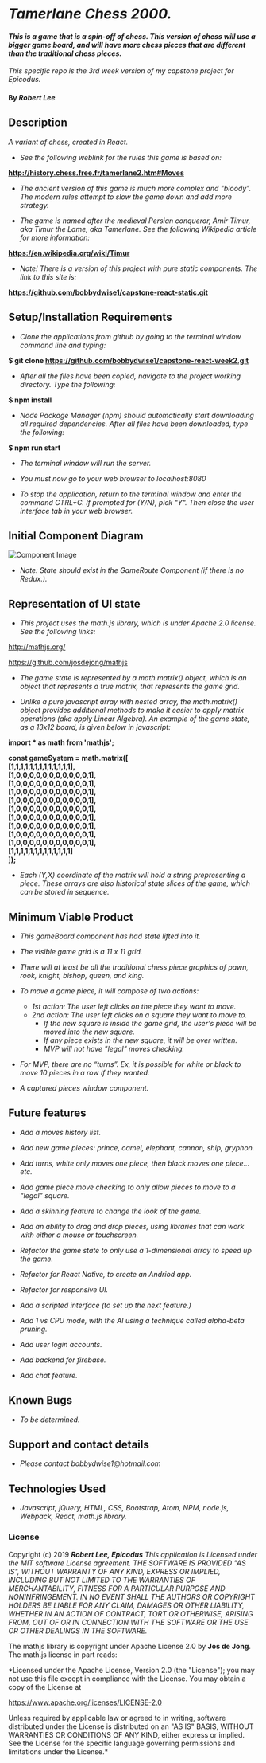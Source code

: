 # _Tamerlane Chess 2000._

#### _This is a game that is a spin-off of chess.  This version of chess will use a bigger game board, and will have more chess pieces that are different than the traditional chess pieces._

_This specific repo is the 3rd week version of my capstone project for Epicodus._

#### By _**Robert Lee**_

## Description

_A variant of chess, created in React._

* _See the following weblink for the rules this game is based on:_

**http://history.chess.free.fr/tamerlane2.htm#Moves**

* _The ancient version of this game is much more complex and "bloody".  The modern rules attempt to slow the game down and add more strategy._

* _The game is named after the medieval Persian conqueror, Amir Timur, aka Timur the Lame, aka Tamerlane.  See the following Wikipedia article for more information:_

**https://en.wikipedia.org/wiki/Timur**


* _Note!  There is a version of this project with pure static components.  The link to this site is:_

**https://github.com/bobbydwise1/capstone-react-static.git**


## Setup/Installation Requirements

* _Clone the applications from github by going to the terminal window command line and typing:_

**$ git clone https://github.com/bobbydwise1/capstone-react-week2.git**


* _After all the files have been copied, navigate to the project working directory.  Type the following:_

**$ npm install**

* _Node Package Manager (npm) should automatically start downloading all required dependencies.  After all files have been downloaded, type the following:_

**$ npm run start**

* _The terminal window will run the server._

* _You must now go to your web browser to localhost:8080_

* _To stop the application, return to the terminal window and enter the command CTRL+C.  If prompted for (Y/N), pick "Y".  Then close the user interface tab in your web browser._

## Initial Component Diagram

![Component Image](./src/assets/images/DiagramComp.png)

* _Note: State should exist in the GameRoute Component (if there is no Redux.)._

## Representation of UI state

* _This project uses the math.js library, which is under Apache 2.0 license.  See the following links:_

http://mathjs.org/

https://github.com/josdejong/mathjs

* _The game state is represented by a math.matrix() object, which is an object that represents a true matrix, that represents the game grid._

* _Unlike a pure javascript array with nested array, the math.matrix() object provides additional methods to make it easier to apply matrix operations (aka apply Linear Algebra).  An example of the game state, as a 13x12 board, is given below in javascript:_

**import * as math from 'mathjs';**

**const gameSystem = math.matrix([  
[1,1,1,1,1,1,1,1,1,1,1,1,1],  
[1,0,0,0,0,0,0,0,0,0,0,0,1],  
[1,0,0,0,0,0,0,0,0,0,0,0,1],  
[1,0,0,0,0,0,0,0,0,0,0,0,1],  
[1,0,0,0,0,0,0,0,0,0,0,0,1],  
[1,0,0,0,0,0,0,0,0,0,0,0,1],  
[1,0,0,0,0,0,0,0,0,0,0,0,1],  
[1,0,0,0,0,0,0,0,0,0,0,0,1],  
[1,0,0,0,0,0,0,0,0,0,0,0,1],  
[1,0,0,0,0,0,0,0,0,0,0,0,1],  
[1,1,1,1,1,1,1,1,1,1,1,1,1]  
]);**

* _Each (Y,X) coordinate of the matrix will hold a string prepresenting a piece.  These arrays are also historical state slices of the game, which can be stored in sequence._

## Minimum Viable Product

* _This gameBoard component has had state lifted into it._

* _The visible game grid is a 11 x 11 grid._

* _There will at least be all the traditional chess piece graphics of pawn, rook, knight, bishop, queen, and king._

* _To move a game piece, it will compose of two actions:_

  * _1st action:  The user left clicks on the piece they want to move._
  * _2nd action:  The user left clicks on a square they want to move to._
    * _If the new square is inside the game grid, the user's piece will be moved into the new square._
    * _If any piece exists in the new square, it will be over written._
    * _MVP will not have "legal" moves checking._


* _For MVP, there are no “turns”.  Ex, it is possible for white or black to move 10 pieces in a row if they wanted._

* _A captured pieces window component._

## Future features

* _Add a moves history list._

* _Add new game pieces: prince, camel, elephant, cannon, ship, gryphon._

* _Add turns, white only moves one piece, then black moves one piece… etc._

* _Add game piece move checking to only allow pieces to move to a “legal” square._

* _Add a skinning feature to change the look of the game._

* _Add an ability to drag and drop pieces, using libraries that can work with either a mouse or touchscreen._

* _Refactor the game state to only use a 1-dimensional array to speed up the game._

* _Refactor for React Native, to create an Andriod app._

* _Refactor for responsive UI._

* _Add a scripted interface (to set up the next feature.)_

* _Add 1 vs CPU mode, with the AI using a technique called alpha-beta pruning._

* _Add user login accounts._

* _Add backend for firebase._

* _Add chat feature._

## Known Bugs

* _To be determined._

## Support and contact details

* _Please contact bobbydwise1@hotmail.com_

## Technologies Used

* _Javascript, jQuery, HTML, CSS, Bootstrap, Atom, NPM, node.js, Webpack, React, math.js library._

### License

Copyright (c) 2019 **_Robert Lee, Epicodus_**
*This application is Licensed under the MIT software License agreement. THE SOFTWARE IS PROVIDED "AS IS", WITHOUT WARRANTY OF ANY KIND, EXPRESS OR IMPLIED, INCLUDING BUT NOT LIMITED TO THE WARRANTIES OF MERCHANTABILITY, FITNESS FOR A PARTICULAR PURPOSE AND NONINFRINGEMENT. IN NO EVENT SHALL THE AUTHORS OR COPYRIGHT HOLDERS BE LIABLE FOR ANY CLAIM, DAMAGES OR OTHER LIABILITY, WHETHER IN AN ACTION OF CONTRACT, TORT OR OTHERWISE, ARISING FROM, OUT OF OR IN CONNECTION WITH THE SOFTWARE OR THE USE OR OTHER DEALINGS IN THE SOFTWARE.*

The mathjs library is copyright under Apache License 2.0 by **Jos de Jong**.  The math.js license in part reads:

*Licensed under the Apache License, Version 2.0 (the "License"); you may not use this file except in compliance with the License. You may obtain a copy of the License at

https://www.apache.org/licenses/LICENSE-2.0

Unless required by applicable law or agreed to in writing, software distributed under the License is distributed on an "AS IS" BASIS, WITHOUT WARRANTIES OR CONDITIONS OF ANY KIND, either express or implied. See the License for the specific language governing permissions and limitations under the License.*
